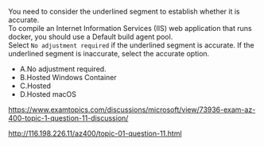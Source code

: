 You need to consider the underlined segment to establish whether it is accurate.<br/>To compile an Internet Information Services (IIS) web application that runs docker, you should use a Default build agent pool.<br/>Select `No adjustment required` if the underlined segment is accurate. If the underlined segment is inaccurate, select the accurate option.<br/><ul><li class="multi-choice-item"><span class="multi-choice-letter" data-choice-letter="A">A.</span>No adjustment required.</li><li class="multi-choice-item"><span class="multi-choice-letter" data-choice-letter="B">B.</span>Hosted Windows Container</li><li class="multi-choice-item correct-hidden"><span class="multi-choice-letter" data-choice-letter="C">C.</span>Hosted</li><li class="multi-choice-item"><span class="multi-choice-letter" data-choice-letter="D">D.</span>Hosted macOS</li></ul><p><a href="https://www.examtopics.com/discussions/microsoft/view/73936-exam-az-400-topic-1-question-11-discussion/">https://www.examtopics.com/discussions/microsoft/view/73936-exam-az-400-topic-1-question-11-discussion/</a></p><p><a href="http://116.198.226.11/az400/topic-01-question-11.html">http://116.198.226.11/az400/topic-01-question-11.html</a></p><script src="https://giscus.app/client.js"                    data-repo="azsamples/az204"                    data-repo-id="R_kgDOMRXzDQ"                    data-category="General"                    data-category-id="DIC_kwDOMRXzDc4Cgi27"                    data-mapping="pathname"                    data-strict="0"                    data-reactions-enabled="0"                    data-emit-metadata="0"                    data-input-position="bottom"                    data-theme="preferred_color_scheme"                    data-lang="en"                    crossorigin="anonymous"                    async>                    </script>